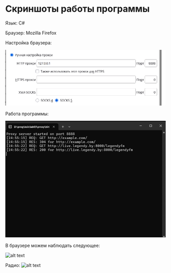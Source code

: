 # Скриншоты работы программы

Язык: C#

Браузер: Mozilla Firefox

Настройка браузера:

![alt text](capture_20250417145336502.bmp)

Работа программы:

![alt text](capture_20250417145546022.bmp)

В браузере можем наблюдать следующее:

![alt text](capture_20250417145609094.bmp)

Радио:
![alt text](capture_20250417145618976.bmp)
